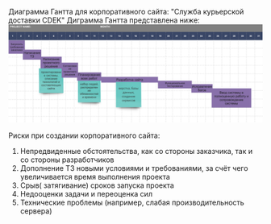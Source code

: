 Диаграмма Гантта для корпоративного сайта: "Служба курьерской доставки CDEK"
Диграмма Гантта представлена ниже:
![alt text](https://github.com/ctel-prj-mng/1-gantt-60218-Kseniaveh/blob/master/plan.jpg)

Риски при создании корпоративного сайта: 
1. Непредвиденные обстоятельства, как со стороны заказчика, так и со стороны разработчиков 
2. Дополнение ТЗ новыми условиями и требованиями, за счёт чего увеличивается время выполнения проекта
3. Срыв( затягивание) сроков запуска проекта 
4. Недооценки задачи и переоценка сил
5. Технические проблемы (например, слабая производительность сервера)
